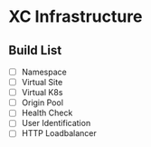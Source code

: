 # XC Infrastructure

## Build List

- [ ] Namespace
- [ ] Virtual Site
- [ ] Virtual K8s
- [ ] Origin Pool
- [ ] Health Check
- [ ] User Identification
- [ ] HTTP Loadbalancer